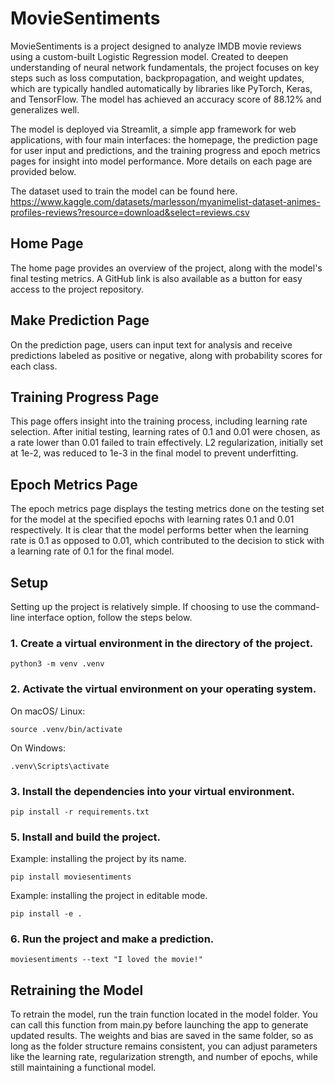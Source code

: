# MovieSentiments

MovieSentiments is a project designed to analyze IMDB movie reviews using a custom-built Logistic Regression model. Created to deepen understanding of neural network fundamentals, the project focuses on key steps such as loss computation, backpropagation, and weight updates, which are typically handled automatically by libraries like PyTorch, Keras, and TensorFlow. The model has achieved an accuracy score of 88.12% and generalizes well.

The model is deployed via Streamlit, a simple app framework for web applications, with four main interfaces: the homepage, the prediction page for user input and predictions, and the training progress and epoch metrics pages for insight into model performance. More details on each page are provided below.

The dataset used to train the model can be found here. https://www.kaggle.com/datasets/marlesson/myanimelist-dataset-animes-profiles-reviews?resource=download&select=reviews.csv

## Home Page

The home page provides an overview of the project, along with the model's final testing metrics. A GitHub link is also available as a button for easy access to the project repository.

## Make Prediction Page

On the prediction page, users can input text for analysis and receive predictions labeled as positive or negative, along with probability scores for each class.

## Training Progress Page

This page offers insight into the training process, including learning rate selection. After initial testing, learning rates of 0.1 and 0.01 were chosen, as a rate lower than 0.01 failed to train effectively. L2 regularization, initially set at 1e-2, was reduced to 1e-3 in the final model to prevent underfitting.

## Epoch Metrics Page

The epoch metrics page displays the testing metrics done on the testing set for the model at the specified epochs with learning rates 0.1 and 0.01 respectively. It is clear that the model performs better when the learning rate is 0.1 as opposed to 0.01, which contributed to the decision to stick with a learning rate of 0.1 for the final model.

## Setup

Setting up the project is relatively simple. If choosing to use the command-line interface option, follow the steps below.

### 1. Create a virtual environment in the directory of the project.
```
python3 -m venv .venv
```

### 2. Activate the virtual environment on your operating system.

On macOS/ Linux:

```
source .venv/bin/activate
```

On Windows:

```
.venv\Scripts\activate
```

### 3. Install the dependencies into your virtual environment.
```
pip install -r requirements.txt
```

### 5. Install and build the project.

Example: installing the project by its name. 
```
pip install moviesentiments
```

Example: installing the project in editable mode. 
```
pip install -e .
```
### 6. Run the project and make a prediction.
```
moviesentiments --text "I loved the movie!"
```

## Retraining the Model

To retrain the model, run the train function located in the model folder. You can call this function from main.py before launching the app to generate updated results. The weights and bias are saved in the same folder, so as long as the folder structure remains consistent, you can adjust parameters like the learning rate, regularization strength, and number of epochs, while still maintaining a functional model.
